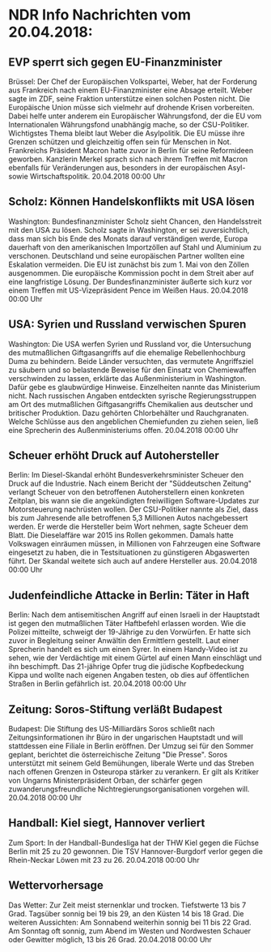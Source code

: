 # NDR Info Nachrichten vom 20.04.2018:


## EVP sperrt sich gegen EU-Finanzminister
Brüssel:	Der Chef der Europäischen Volkspartei, Weber, hat der Forderung aus Frankreich nach einem EU-Finanzminister eine Absage erteilt. Weber sagte im ZDF, seine Fraktion unterstütze einen solchen Posten nicht. Die Europäische Union müsse sich vielmehr auf drohende Krisen vorbereiten. Dabei helfe unter anderem ein Europäischer Währungsfond, der die EU vom Internationalen Währungsfond unabhängig mache, so der CSU-Politiker. Wichtigstes Thema bleibt laut Weber die Asylpolitik. Die EU müsse ihre Grenzen schützen und gleichzeitig offen sein für Menschen in Not. Frankreichs Präsident Macron hatte zuvor in Berlin für seine Reformideen geworben. Kanzlerin Merkel sprach sich nach ihrem Treffen mit Macron ebenfalls für Veränderungen aus, besonders in der europäischen Asyl- sowie Wirtschaftspolitik. 20.04.2018 00:00 Uhr 

## Scholz: Können Handelskonflikts mit USA lösen
Washington: Bundesfinanzminister Scholz sieht Chancen, den Handelsstreit mit den USA zu lösen. Scholz sagte in Washington, er sei zuversichtlich, dass man sich bis Ende des Monats darauf verständigen werde, Europa dauerhaft von den amerikanischen Importzöllen auf Stahl und Aluminium zu verschonen. Deutschland und seine europäischen Partner wollten eine Eskalation vermeiden. Die EU ist zunächst bis zum 1. Mai von den Zöllen ausgenommen. Die europäische Kommission pocht in dem Streit aber auf eine langfristige Lösung. Der Bundesfinanzminister äußerte sich kurz vor einem Treffen mit US-Vizepräsident Pence im Weißen Haus. 20.04.2018 00:00 Uhr 

## USA: Syrien und Russland verwischen Spuren
Washington: Die USA werfen Syrien und Russland vor, die Untersuchung des mutmaßlichen Giftgasangriffs auf die ehemalige Rebellenhochburg Duma zu behindern. Beide Länder versuchten, das vermutete Angriffsziel zu säubern und so belastende Beweise für den Einsatz von Chemiewaffen verschwinden zu lassen, erklärte das Außenministerium in Washington. Dafür gebe es glaubwürdige Hinweise. Einzelheiten nannte das Ministerium nicht. Nach russischen Angaben entdeckten syrische Regierungsstruppen am Ort des mutmaßlichen Giftgasangriffs Chemikalien aus deutscher und britischer Produktion. Dazu gehörten Chlorbehälter und Rauchgranaten. Welche Schlüsse aus den angeblichen Chemiefunden zu ziehen seien, ließ eine Sprecherin des Außenministeriums offen. 20.04.2018 00:00 Uhr 

## Scheuer erhöht Druck auf Autohersteller
Berlin: Im Diesel-Skandal erhöht Bundesverkehrsminister Scheuer den Druck auf die Industrie. Nach einem Bericht der "Süddeutschen Zeitung" verlangt Scheuer von den betroffenen Autoherstellern einen konkreten Zeitplan, bis wann sie die angekündigten freiwilligen Software-Updates zur Motorsteuerung nachrüsten wollen. Der CSU-Politiker nannte als Ziel, dass bis zum Jahresende alle betroffenen 5,3 Millionen Autos nachgebessert werden. Er werde die Hersteller beim Wort nehmen, sagte Scheuer dem Blatt. Die Dieselaffäre war 2015 ins Rollen gekommen. Damals hatte Volkswagen einräumen müssen, in Millionen von Fahrzeugen eine Software eingesetzt zu haben, die in Testsituationen zu günstigeren Abgaswerten führt. Der Skandal weitete sich auch auf andere Hersteller aus. 20.04.2018 00:00 Uhr 

## Judenfeindliche Attacke in Berlin: Täter in Haft
Berlin: Nach dem antisemitischen Angriff auf einen Israeli in der Hauptstadt ist gegen den mutmaßlichen Täter Haftbefehl erlassen worden. Wie die Polizei mitteilte, schweigt der 19-Jährige zu den Vorwürfen. Er hatte sich zuvor in Begleitung seiner Anwältin den Ermittlern gestellt. Laut einer Sprecherin handelt es sich um einen Syrer. In einem Handy-Video ist zu sehen, wie der Verdächtige mit einem Gürtel auf einen Mann einschlägt und ihn beschimpft. Das 21-jährige Opfer trug die jüdische Kopfbedeckung Kippa und wollte nach eigenen Angaben testen, ob dies auf öffentlichen Straßen in Berlin gefährlich ist. 20.04.2018 00:00 Uhr 

## Zeitung: Soros-Stiftung verläßt Budapest
Budapest: Die Stiftung des US-Milliardärs Soros schließt nach Zeitungsinformationen ihr Büro in der ungarischen Hauptstadt und will stattdessen eine Filiale in Berlin eröffnen. Der Umzug sei für den Sommer geplant, berichtet die österreichische Zeitung "Die Presse". Soros unterstützt mit seinem Geld Bemühungen, liberale Werte und das Streben nach offenen Grenzen in Osteuropa stärker zu verankern. Er gilt als Kritiker von Ungarns Ministerpräsident Orban, der schärfer gegen zuwanderungsfreundliche Nichtregierungsorganisationen vorgehen will. 20.04.2018 00:00 Uhr 

## Handball: Kiel siegt, Hannover verliert
Zum Sport: In der Handball-Bundesliga hat der THW Kiel gegen die Füchse Berlin mit 25 zu 20 gewonnen. Die TSV Hannover-Burgdorf verlor gegen die Rhein-Neckar Löwen mit 23 zu 26. 20.04.2018 00:00 Uhr 

## Wettervorhersage
Das Wetter:
Zur Zeit meist sternenklar und trocken. Tiefstwerte 13 bis 7 Grad. Tagsüber sonnig bei 19 bis 29, an den Küsten 14 bis 18 Grad. Die weiteren Aussichten: Am Sonnabend weiterhin sonnig bei 11 bis 22 Grad. Am Sonntag oft sonnig, zum Abend im Westen und Nordwesten Schauer oder Gewitter möglich, 13 bis 26 Grad. 20.04.2018 00:00 Uhr 
